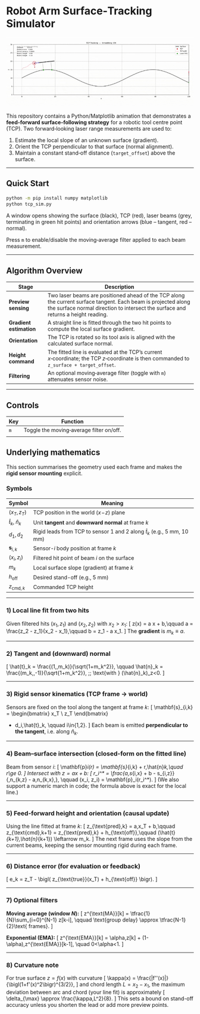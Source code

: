 # Robot Arm Surface‑Tracking Simulator

![](tcp.gif)


This repository contains a Python/Matplotlib animation that demonstrates a **feed‑forward surface‑following strategy** for a robotic tool centre point (TCP).  Two forward‑looking laser range measurements are used to:

1. Estimate the local slope of an unknown surface (gradient).
2. Orient the TCP perpendicular to that surface (normal alignment).
3. Maintain a constant stand‑off distance (`target_offset`) above the surface.

---

## Quick Start

```bash
python -m pip install numpy matplotlib
python tcp_sim.py
```

A window opens showing the surface (black), TCP (red), laser beams (grey, terminating in green hit points) and orientation arrows (blue – tangent, red – normal).

Press `m` to enable/disable the moving‑average filter applied to each beam measurement.

---

## Algorithm Overview

| Stage                   | Description                                                                                                                                                                                          |
| ----------------------- | ---------------------------------------------------------------------------------------------------------------------------------------------------------------------------------------------------- |
| **Preview sensing**     | Two laser beams are positioned ahead of the TCP along the current surface tangent.  Each beam is projected along the surface normal direction to intersect the surface and returns a height reading. |
| **Gradient estimation** | A straight line is fitted through the two hit points to compute the local surface gradient.                                                                                                          |
| **Orientation**         | The TCP is rotated so its tool axis is aligned with the calculated surface normal.                                                                                                                   |
| **Height command**      | The fitted line is evaluated at the TCP’s current *x*‑coordinate; the TCP *z*‑coordinate is then commanded to `z_surface + target_offset`.                                                           |
| **Filtering**           | An optional moving‑average filter (toggle with `m`) attenuates sensor noise.                                                                                                                         |

---

## Controls

| Key | Function                                 |
| --- | ---------------------------------------- |
| `m`  | Toggle the moving‑average filter on/off. |
|     |                                          |

## Underlying mathematics

This section summarises the geometry used each frame and makes the **rigid sensor mounting** explicit.

### Symbols

| Symbol | Meaning |
|---|---|
| $(x_T, z_T)$ | TCP position in the world $(x\!-\!z)$ plane |
| $\hat{t}_k,\;\hat{n}_k$ | Unit **tangent** and **downward normal** at frame $k$ |
| $d_1, d_2$ | Rigid leads from TCP to sensor 1 and 2 along $\hat{t}_k$ (e.g., 5 mm, 10 mm) |
| $\mathbf{s}_{i,k}$ | Sensor-$i$ body position at frame $k$ |
| $(x_i, z_i)$ | Filtered hit point of beam $i$ on the surface |
| $m_k$ | Local surface slope (gradient) at frame $k$ |
| $h_{\text{off}}$ | Desired stand-off (e.g., 5 mm) |
| $z_{\text{cmd},k}$ | Commanded TCP height |

---

### 1) Local line fit from two hits

Given filtered hits $(x_1,z_1)$ and $(x_2,z_2)$ with $x_2>x_1$:
\[
 z(x) = a x + b,\qquad
 a = \frac{z_2 - z_1}{x_2 - x_1},\qquad
 b = z_1 - a x_1.
\]
The **gradient** is $m_k \equiv a$.

---

### 2) Tangent and (downward) normal

\[
 \hat{t}_k = \frac{(1,\,m_k)}{\sqrt{1+m_k^2}}, \qquad
 \hat{n}_k = \frac{(m_k,\,-1)}{\sqrt{1+m_k^2}}, \;\; \text{with } (\hat{n}_k)_z<0.
\]

---

### 3) Rigid sensor kinematics (TCP frame → world)

Sensors are fixed on the tool along the tangent at frame $k$:
\[
 \mathbf{s}_{i,k} =
 \begin{bmatrix} x_T \\ z_T \end{bmatrix}
 + d_i\,\hat{t}_k, \qquad i\in\{1,2\}.
\]
Each beam is emitted **perpendicular to the tangent**, i.e. along $\hat{n}_k$.

---

### 4) Beam–surface intersection (closed-form on the fitted line)

Beam from sensor $i$:
\[
 \mathbf{p}_i(r) = \mathbf{s}_{i,k} + r\,\hat{n}_k,\quad r\ge 0.
\]
Intersect with $z=ax+b$:
\[
 r_i^* = \frac{a\,s_{i,x} + b - s_{i,z}}{\,n_{k,z} - a\,n_{k,x}\,}, \qquad
 (x_i, z_i) = \mathbf{p}_i(r_i^*).
\]
(We also support a numeric march in code; the formula above is exact for the local line.)

---

### 5) Feed-forward height and orientation (causal update)

Using the line fitted at frame $k$:
\[
 z_{\text{pred},k} = a\,x_T + b,\qquad
 z_{\text{cmd},k+1} = z_{\text{pred},k} + h_{\text{off}},\qquad
 (\hat{t}_{k+1},\hat{n}_{k+1}) \leftarrow m_k.
\]
The next frame uses the slope from the current beams, keeping the sensor mounting rigid during each frame.

---

### 6) Distance error (for evaluation or feedback)

\[
 e_k = z_T - \bigl( z_{\text{true}}(x_T) + h_{\text{off}} \bigr).
\]

---

### 7) Optional filters

**Moving average (window $N$):**
\[
 z^{\text{MA}}[k] = \tfrac{1}{N}\sum_{i=0}^{N-1} z[k-i], \qquad
 \text{group delay} \approx \tfrac{N-1}{2}\text{ frames}.
\]

**Exponential (EMA):**
\[
 z^{\text{EMA}}[k] = \alpha\,z[k] + (1-\alpha)\,z^{\text{EMA}}[k-1], \quad 0<\alpha<1.
\]

---

### 8) Curvature note

For true surface $z=f(x)$ with curvature
\[
 \kappa(x) = \frac{|f''(x)|}{\bigl(1+f'(x)^2\bigr)^{3/2}},
\]
and chord length $L=x_2-x_1$, the maximum deviation between arc and chord (your line fit) is approximately
\[
 \delta_{\max} \approx \frac{\kappa\,L^2}{8}.
\]
This sets a bound on stand-off accuracy unless you shorten the lead or add more preview points.
